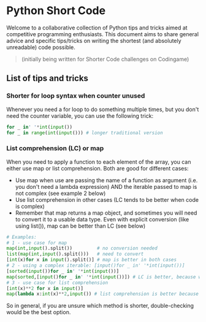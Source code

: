 # Python Short Code
Welcome to a collaborative collection of Python tips and tricks aimed at competitive programming enthusiasts. This document aims to share general advice and specific tips/tricks on writing the shortest (and absolutely unreadable) code possible.
> (initially being written for Shorter Code challenges on Codingame)

## List of tips and tricks
### Shorter for loop syntax when counter unused
Whenever you need a for loop to do something multiple times, but you don't need the counter variable, you can use the following trick:
```py
for _ in' '*int(input())
for _ in range(int(input())) # longer traditional version
```
### List comprehension (LC) or map
When you need to apply a function to each element of the array, you can either use map or list comprehension. Both are good for different cases:
- Use map when use are passing the name of a function as argument (i.e. you don't need a lambda expression) AND the iterable passed to map is not complex (see example 2 below)
- Use list comprehension in other cases (LC tends to be better when code is complex)
- Remember that map returns a map object, and sometimes you will need to convert it to a usable data type. Even with explicit conversion (like using list()), map can be better than LC (see below)
```py
# Examples:
# 1 - use case for map
map(int,input().split())         # no conversion needed
list(map(int,input().split()))   # need to convert
[int(x)for x in input().split()] # map is better in both cases
# 2 - using a complex iterable: [input()for _ in' '*int(input())]
[sorted(input())for _ in' '*int(input())]
map(sorted,[input()for _ in' '*int(input())]) # LC is better, because we can embed the applied function into the iterable
# 3 - use case for list comprehension
[int(x)**2 for x in input()]
map(lambda x:int(x)**2,input()) # list comprehension is better because of lambda expression in map
```
So in general, if you are unsure which method is shorter, double-checking would be the best option.
